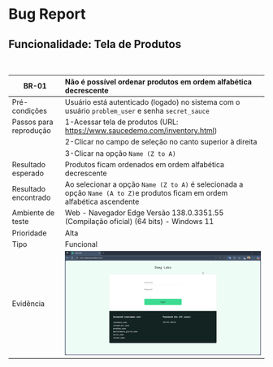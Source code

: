 # Bug Report

## Funcionalidade: Tela de Produtos

<br>

| BR-01                  | Não é possível ordenar produtos em ordem alfabética decrescente                                                            |
| ---------------------- | :------------------------------------------------------------------------------------------------------------------------- |
| Pré-condições          | Usuário está autenticado (logado) no sistema com o usuário `problem_user` e senha `secret_sauce`                           |
| Passos para reprodução | 1-Acessar tela de produtos (URL: https://www.saucedemo.com/inventory.html)                                                 |
|                        | 2-Clicar no campo de seleção no canto superior à direita                                                                   |
|                        | 3-Clicar na opção `Name (Z to A)`                                                                                          |
| Resultado esperado     | Produtos ficam ordenados em ordem alfabética decrescente                                                                   |
| Resultado encontrado   | Ao selecionar a opção `Name (Z to A)` é selecionada a opção `Name (A to Z)`e produtos ficam em ordem alfabética ascendente |
| Ambiente de teste      | Web - Navegador Edge Versão 138.0.3351.55 (Compilação oficial) (64 bits) - Windows 11                                      |
| Prioridade             | Alta                                                                                                                       |
| Tipo                   | Funcional                                                                                                                  |
| Evidência              | <img src="../evidencias/CT-09.gif" width="800">                                                                            |
